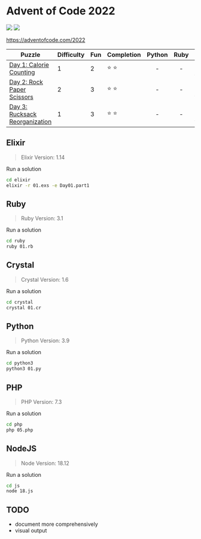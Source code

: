 # Advent of Code 2022

![](https://img.shields.io/badge/days%20completed-3-red) ![](https://img.shields.io/badge/stars%20⭐-6-yellow)

https://adventofcode.com/2022

| Puzzle | Difficulty | Fun | Completion | Python | Ruby | Elixir | PHP | JS | other |
|--------|------------|-----|------------|:------:|:----:|:------:|:---:|:--:|:-----:|
| [Day 1: Calorie Counting](https://adventofcode.com/2022/day/1) | 1 | 2 | :star: :star: | - | - | :heart_decoration: [01.exs](elixir/01.exs) | - | - | :gem: [01.cr](crystal/01.cr) |
| [Day 2: Rock Paper Scissors](https://adventofcode.com/2022/day/2) | 2 | 3 | :star: :star: | - | - | :heart_decoration: [02.exs](elixir/02.exs) | - | - | - |
| [Day 3: Rucksack Reorganization](https://adventofcode.com/2022/day/3) | 1 | 3 | :star: :star: | - | - | :heart_decoration: [03.exs](elixir/03.exs) | - | - | :gem: [03.cr](crystal/03.cr) |

## Elixir

> Elixir Version: 1.14

Run a solution

```sh
cd elixir
elixir -r 01.exs -e Day01.part1
```

## Ruby

> Ruby Version: 3.1

Run a solution

```sh
cd ruby
ruby 01.rb
```

## Crystal

> Crystal Version: 1.6

Run a solution

```sh
cd crystal
crystal 01.cr
```

## Python

> Python Version: 3.9

Run a solution

```sh
cd python3
python3 01.py
```

## PHP

> PHP Version: 7.3

Run a solution

```sh
cd php
php 05.php
```

## NodeJS

> Node Version: 18.12

Run a solution

```sh
cd js
node 18.js
```

## TODO

- document more comprehensively
- visual output
